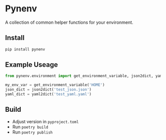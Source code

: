 # Pynenv

A collection of common helper functions for your environment.

## Install

```bash
pip install pynenv
```

## Example Useage

```python
from pynenv.environment import get_environment_variable, json2dict, yaml2dict

my_env_var = get_environment_variable('HOME')
json_dict = json2dict('test_json.json')
yaml_dict = yaml2dict('test_yaml.yaml')
```

## Build

* Adjust version in ```pyproject.toml```
* Run ```poetry build```
* Run ```poetry publish```
